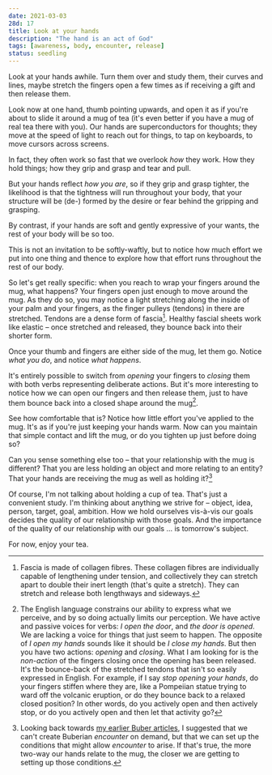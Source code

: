 ```yaml
---
date: 2021-03-03
28d: 17
title: Look at your hands
description: "The hand is an act of God"
tags: [awareness, body, encounter, release]
status: seedling
---
```


Look at your hands awhile. Turn them over and study them, their curves and lines, maybe stretch the fingers open a few times as if receiving a gift and then release them.

Look now at one hand, thumb pointing upwards, and open it as if you're about to slide it around a mug of tea (it's even better if you have a mug of real tea there with you). Our hands are superconductors for thoughts; they move at the speed of light to reach out for things, to tap on keyboards, to move cursors across screens.

In fact, they often work so fast that we overlook _how_ they work. How they hold things; how they grip and grasp and tear and pull.

But your hands reflect _how you are_, so if they grip and grasp tighter, the likelihood is that the tightness will run throughout your body, that your structure will be (de-) formed by the desire or fear behind the gripping and grasping.

By contrast, if your hands are soft and gently expressive of your wants, the rest of your body will be so too.

This is not an invitation to be softly-waftly, but to notice how much effort we put into one thing and thence to explore how that effort runs throughout the rest of our body.

So let's get really specific: when you reach to wrap your fingers around the mug, what happens? Your fingers open just enough to move around the mug. As they do so, you may notice a light stretching along the inside of your palm and your fingers, as the finger pulleys (tendons) in there are stretched. Tendons are a dense form of fascia[^fn-fascia]. Healthy fascial sheets work like elastic – once stretched and released, they bounce back into their shorter form.

[^fn-fascia]: Fascia is made of collagen fibres. These collagen fibres are individually capable of lengthening under tension, and collectively they can stretch apart to double their inert length (that's quite a stretch). They can stretch and release both lengthways and sideways.

Once your thumb and fingers are either side of the mug, let them go. Notice _what you do_, and notice _what happens_.

It's entirely possible to switch from _opening_ your fingers to _closing_ them with both verbs representing deliberate actions. But it's more interesting to notice how we can open our fingers and then release them, just to have them bounce back into a closed shape around the mug[^fn-activepassive].

[^fn-activepassive]: The English language constrains our ability to express what we perceive, and by so doing actually limits our perception. We have active and passive voices for verbs: _I open the door_, and _the door is opened_. We are lacking a voice for things that just seem to happen. The opposite of _I open my hands_ sounds like it should be _I close my hands_. But then you have two actions: _opening_ and _closing_. What I am looking for is the _non-action_ of the fingers closing once the opening has been released. It's the bounce-back of the stretched tendons that isn't so easily expressed in English. For example, if I say _stop opening your hands_, do your fingers stiffen where they are, like a Pompeiian statue trying to ward off the volcanic eruption, or do they bounce back to a relaxed closed position? In other words, do you actively open and then actively stop, or do you actively open and then let that activity go?

See how comfortable that is? Notice how little effort you've applied to the mug. It's as if you're just keeping your hands warm. Now can you maintain that simple contact and lift the mug, or do you tighten up just before doing so?

Can you sense something else too – that your relationship with the mug is different? That you are less holding an object and more relating to an entity? That your hands are receiving the mug as well as holding it?[^fn-buber]

[^fn-buber]: Looking back towards [my earlier Buber articles](/the-body-of-i-and-thou/), I suggested that we can't create Buberian _encounter_ on demand, but that we can set up the conditions that might allow _encounter_ to arise. If that's true, the more two-way our hands relate to the mug, the closer we are getting to setting up those conditions.

Of course, I'm not talking about holding a cup of tea. That's just a convenient study. I'm thinking about anything we strive for – object, idea, person, target, goal, ambition. How we hold ourselves vis-à-vis our goals decides the quality of our relationship with those goals. And the importance of the quality of our relationship with our goals ... is tomorrow's subject.

For now, enjoy your tea.
